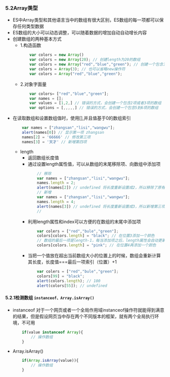 ### 5.2Array类型
- ES中Array类型和其他语言当中的数组有很大区别，ES数组的每一项都可以保存任何类型数据
- ES数组的大小可以动态调整，可以随着数据的增加自动自动增长内容
- 创建数组的两种基本方式
    - 1.构造函数
        ```javascript
            var colors = new Array()
            var colors = new Array(20); // 创建length为20的数组
            var colors = new Array("red","blue","green"); // 创建一个包含三个字符串值的数组
            var colors = Array(3); // 也可以省略new操作符
            var colors = Array("red","blue","green");
        ```
    - 2.对象字面量
        ```javascript
            var colors= ["red","blue","green"];
            var names = [];
            var values = [1,2,] // 错误的方式，会创建一个包含2项或者3项的数组
            var options = [,,,,,] // 错误的方式，会创建一个包含5到6项的数组
        ```
- 在读取数组和设置数组值时，使用[],并且值基于0的数组索引
    ```javascript
        var names = ["zhangsan","lisi","wangwu"];
        alert(names[0]) // 显示第一项 zhangsan
        names[2] = '66666' // 修改第三项
        names[3] = '天才' // 新增第四项
    ```
    - length 
        - 返回数组长度值
        - 通过设置length属性值，可以从数组的末尾移除项、向数组中添加项
            ```javascript
                // 移除
                var names = ["zhangsan","lisi","wangwu"];
                names.length = 2; 
                alert(names[2]) // undefined 将长度重新设置成2，所以移除了原有的第三项
                // 新增
                var names = ["zhangsan","lisi","wangwu"];
                names.length = 4; 
                alert(names[3]) // undefined 将长度重新设置成3，所以新增第三项，但是没有值所以为undefined
                //
            ```   
        - 利用length属性和index可以方便的在数组的末尾中添加项
            ```javascript
                var colers = ["red","bule","green"];
                colors[colors.length] = "black"; // 在位置3添加一个颜色
                // 数组的最后一项是length-1，每当添加项之后，length属性会自动更新。
                colors[colors.length] = "pink"; // 在位置4再添加一个颜色
            ```
        - 当把一个值放在超出当前数组大小的位置上的时候，数组会重新计算其长度，长度值===最后一项索引（位置）+1
            ```javascript
                var colers = ["red","bule","green"];
                colors[99] = "black";
                alert(colors.length); // 100     
                alert(colors[55]); // undefined       
           ```
#### 5.2.1检测数组 `instanceof、Array.isArray()`
- instanceof 对于一个网页或者一个全局作用域instanceof操作符就能得到满意的结果，但是假设网页当中存在两个不同版本的框架，就有两个全局执行环境，不可用
    ```javascript
        if(value instanceof Array){
            // 操作数组
        }
    ```
- Array.isArray()
    ```javascript
        if(Array.isArray(value)){
            // 操作数组
        }
    ```
